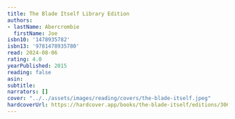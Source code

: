 ```yaml
---
title: The Blade Itself Library Edition
authors:
- lastName: Abercrombie
  firstName: Joe
isbn10: '1478935782'
isbn13: '9781478935780'
read: 2024-08-06
rating: 4.0
yearPublished: 2015
reading: false
asin:
subtitle:
narrators: []
cover: "../../assets/images/reading/covers/the-blade-itself.jpeg"
hardcoverUrl: https://hardcover.app/books/the-blade-itself/editions/30654933
---
```


